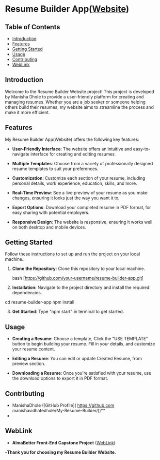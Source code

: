 # Resume Builder App([Website]( https://manishavidhatedhole.github.io/My-Resume-Builder/))

## Table of Contents

- [Introduction](#introduction)
- [Features](#features)
- [Getting Started](#getting-started)
- [Usage](#usage)
- [Contributing](#contributing)
- [WebLink](#weblink)

## Introduction

Welcome to the Resume Builder Website project! This project is developed by Manisha Dhole to provide a user-friendly platform for creating and managing resumes. Whether you are a job seeker or someone helping others build their resumes, my website aims to streamline the process and make it more efficient.

## Features

My Resume Builder App(Website) offers the following key features:

- **User-Friendly Interface**: The website offers an intuitive and easy-to-navigate interface for creating and editing resumes.

- **Multiple Templates**: Choose from a variety of professionally designed resume templates to suit your preferences.

- **Customization**: Customize each section of your resume, including personal details, work experience, education, skills, and more.

- **Real-Time Preview**: See a live preview of your resume as you make changes, ensuring it looks just the way you want it to.
  
- **Export Options**: Download your completed resume in PDF format, for easy sharing with potential employers.

- **Responsive Design**: The website is responsive, ensuring it works well on both desktop and mobile devices.

## Getting Started

Follow these instructions to set up and run the project on your local machine.:

1. **Clone the Repository**: Clone this repository to your local machine.

   bash
   [https://github.com/your-username/resume-builder-app.git]

2. **Installation**: Navigate to the project directory and install the required dependencies.

cd resume-builder-app
npm install

3. **Get Started**: Type "npm start" in terminal to get started.

   
## Usage

- **Creating a Resume**: Choose a template, Click the "USE TEMPLATE" button to begin building your resume. Fill in your details, and customize your resume content.

- **Editing a Resume**: You can edit or update Created Resume, from preview section.

- **Downloading a Resume**: Once you're satisfied with your resume, use the download options to export it in PDF format.

## Contributing

- ManishaDhole ([GitHub Profile]( https://github.com manishavidhatedhole/My-Resume-Builder/))**
- 

## WebLink

- **AlmaBetter Front-End Capstone Project** ([WebLink]( https://manishavidhatedhole.github.io/My-Resume-Builder/))

-**Thank you for choosing my Resume Builder Website.** 

